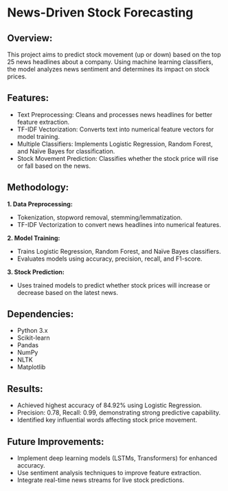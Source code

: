 # News-Driven Stock Forecasting

## Overview:
This project aims to predict stock movement (up or down) based on the top 25 news headlines about a company. Using machine learning classifiers, the model analyzes news sentiment and determines its impact on stock prices.

## Features:
  * Text Preprocessing: Cleans and processes news headlines for better feature extraction.
  * TF-IDF Vectorization: Converts text into numerical feature vectors for model training.
  * Multiple Classifiers: Implements Logistic Regression, Random Forest, and Naïve Bayes for classification.
  * Stock Movement Prediction: Classifies whether the stock price will rise or fall based on the news.

## Methodology:
**1. Data Preprocessing:**
   * Tokenization, stopword removal, stemming/lemmatization.
   * TF-IDF Vectorization to convert news headlines into numerical features.
     
**2. Model Training:**
   * Trains Logistic Regression, Random Forest, and Naïve Bayes classifiers.
   * Evaluates models using accuracy, precision, recall, and F1-score.
     
**3. Stock Prediction:**
   * Uses trained models to predict whether stock prices will increase or decrease based on the latest news.

## Dependencies:
  * Python 3.x
  * Scikit-learn
  * Pandas
  * NumPy
  * NLTK
  * Matplotlib

## Results:
  * Achieved highest accuracy of 84.92% using Logistic Regression.
  * Precision: 0.78, Recall: 0.99, demonstrating strong predictive capability.
  * Identified key influential words affecting stock price movement.

## Future Improvements:
  * Implement deep learning models (LSTMs, Transformers) for enhanced accuracy.
  * Use sentiment analysis techniques to improve feature extraction.
  * Integrate real-time news streams for live stock predictions.

